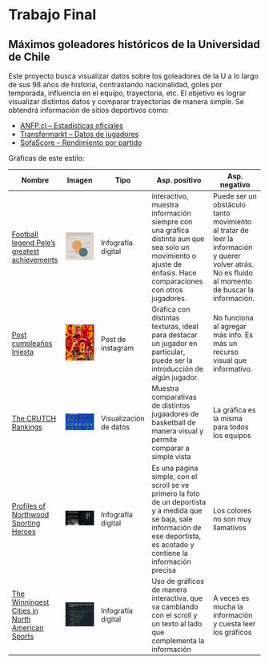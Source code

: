 # Trabajo Final

## Máximos goleadores históricos de la Universidad de Chile

Este proyecto busca visualizar datos sobre los goleadores de la U a lo largo de sus 98 años de historia, contrastando nacionalidad, goles por temporada, influencia en el equipo, trayectoria, etc.
El objetivo es lograr visualizar distintos datos y comparar trayectorias de manera simple.
Se obtendrá información de sitios deportivos como:

- [ANFP.cl – Estadísticas oficiales](https://www.anfp.cl)
- [Transfermarkt – Datos de jugadores](https://www.transfermarkt.com)
- [SofaScore – Rendimiento por partido](https://www.sofascore.com)

Gráficas de este estilo:

| Nombre | Imagen | Tipo | Asp. positivo | Asp. negativo |
|--------|-------------------|------|------|----------------------|
| [Football legend Pele’s greatest achievements](https://multimedia.scmp.com/infographics/sport/article/3208740/pele/index.html) | ![Pelé](https://github.com/MaidaCampazzo/TrabajoFinal/blob/main/Pele.png?raw=true) | Infografía digital | interactivo, muestra información siempre con una gráfica distinta aun que sea solo un movimiento o ajuste de énfasis. Hace comparaciones con otros jugadores. | Puede ser un obstáculo tanto movimiento al tratar de leer la información y querer volver atrás. No es fluido al momento de buscar la información. |
| [Post cumpleaños Iniesta](https://www.instagram.com/p/DJhmjpwNxLS/) | ![Iniesta](https://github.com/MaidaCampazzo/TrabajoFinal/blob/main/Iniesta.png?raw=true) | Post de instagram | Gráfica con distintas texturas, ideal para destacar un jugador en particular, puede ser la introducción de algún jugador. | No funciona al agregar más info. Es más un recurso visual que informativo. |
| [The CRUTCH Rankings](https://pudding.cool/2023/06/asterisks/) | ![NBA](https://github.com/MaidaCampazzo/TrabajoFinal/blob/main/NBA.png?raw=true) |  Visualización de datos | Muestra comparativas de distintos jugaadores de basketball de manera visual y permite comparar a simple vista | La gráfica es la misma para todos los equipos |
| [Profiles of Northwood Sporting Heroes](https://preview.shorthand.com/rwhX042KDaWlP5nA) | ![Gráfica](https://github.com/MaidaCampazzo/TrabajoFinal/blob/main/grafica.png?raw=true) | Infografía digital | Es una página simple, con el scroll se ve primero la foto de un deportista y a medida que se baja, sale información de ese deportista, es acotado y contiene la información precisa | Los colores no son muy llamativos |
| [The Winningest Cities in North American Sports](https://pudding.cool/2018/11/titletowns/) | ![Gráfico](https://github.com/MaidaCampazzo/TrabajoFinal/blob/main/grafico.png?raw=true) | Infografía digital | Uso de gráficos de manera interactiva, que va cambiando con el scroll y un texto al lado que complementa la información | A veces es mucha la información y cuesta leer los gráficos |

